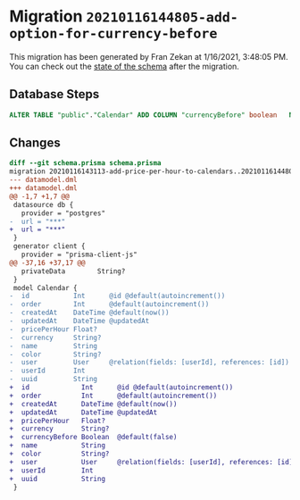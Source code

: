 # Migration `20210116144805-add-option-for-currency-before`

This migration has been generated by Fran Zekan at 1/16/2021, 3:48:05 PM.
You can check out the [state of the schema](./schema.prisma) after the migration.

## Database Steps

```sql
ALTER TABLE "public"."Calendar" ADD COLUMN "currencyBefore" boolean   NOT NULL DEFAULT false
```

## Changes

```diff
diff --git schema.prisma schema.prisma
migration 20210116143113-add-price-per-hour-to-calendars..20210116144805-add-option-for-currency-before
--- datamodel.dml
+++ datamodel.dml
@@ -1,7 +1,7 @@
 datasource db {
   provider = "postgres"
-  url = "***"
+  url = "***"
 }
 generator client {
   provider = "prisma-client-js"
@@ -37,16 +37,17 @@
   privateData        String?
 }
 model Calendar {
-  id           Int      @id @default(autoincrement())
-  order        Int      @default(autoincrement())
-  createdAt    DateTime @default(now())
-  updatedAt    DateTime @updatedAt
-  pricePerHour Float?
-  currency     String?
-  name         String
-  color        String?
-  user         User     @relation(fields: [userId], references: [id])
-  userId       Int
-  uuid         String
+  id             Int      @id @default(autoincrement())
+  order          Int      @default(autoincrement())
+  createdAt      DateTime @default(now())
+  updatedAt      DateTime @updatedAt
+  pricePerHour   Float?
+  currency       String?
+  currencyBefore Boolean  @default(false)
+  name           String
+  color          String?
+  user           User     @relation(fields: [userId], references: [id])
+  userId         Int
+  uuid           String
 }
```


